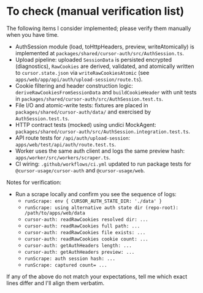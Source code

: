 # To check (manual verification list)

The following items I consider implemented; please verify them manually when you have time.

- AuthSession module (load, toHttpHeaders, preview, writeAtomically) is implemented at `packages/shared/cursor-auth/src/AuthSession.ts`.
- Upload pipeline: uploaded `SessionData` is persisted encrypted (diagnostics), `RawCookies` are derived, validated, and atomically written to `cursor.state.json` via `writeRawCookiesAtomic` (see `apps/web/app/api/auth/upload-session/route.ts`).
- Cookie filtering and header construction logic: `deriveRawCookiesFromSessionData` and `buildCookieHeader` with unit tests in `packages/shared/cursor-auth/src/AuthSession.test.ts`.
- File I/O and atomic-write tests: fixtures are placed in `packages/shared/cursor-auth/data/` and exercised by `AuthSession.test.ts`.
- HTTP contract tests (mocked) using undici MockAgent: `packages/shared/cursor-auth/src/AuthSession.integration.test.ts`.
- API route tests for `/api/auth/upload-session`: `apps/web/test/api/auth/route.test.ts`.
- Worker uses the same auth client and logs the same preview hash: `apps/worker/src/workers/scraper.ts`.
- CI wiring: `.github/workflows/ci.yml` updated to run package tests for `@cursor-usage/cursor-auth` and `@cursor-usage/web`.

Notes for verification:
- Run a scrape locally and confirm you see the sequence of logs:
  - `runScrape: env { CURSOR_AUTH_STATE_DIR: './data' }`
  - `runScrape: using alternative auth state dir (repo-root): /path/to/apps/web/data`
  - `cursor-auth: readRawCookies resolved dir: ...`
  - `cursor-auth: readRawCookies full path: ...`
  - `cursor-auth: readRawCookies file exists: ...`
  - `cursor-auth: readRawCookies cookie count: ...`
  - `cursor-auth: getAuthHeaders length: ...`
  - `cursor-auth: getAuthHeaders preview: ...`
  - `runScrape: auth session hash: ...`
  - `runScrape: captured count= ...`

If any of the above do not match your expectations, tell me which exact lines differ and I'll align them verbatim.
